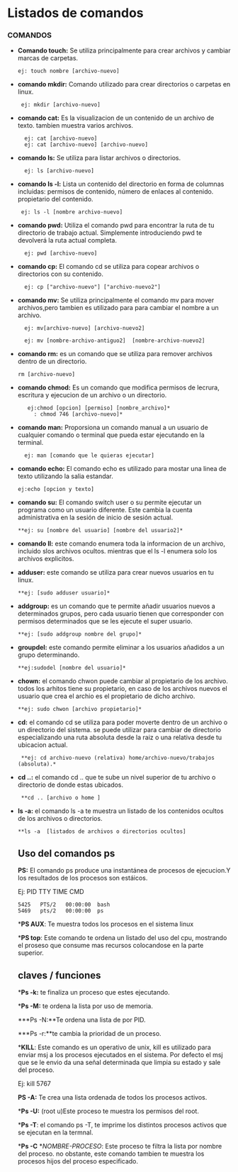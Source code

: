 
   
   # Listados de comandos

   ### COMANDOS
 
- **Comando touch:** Se utiliza principalmente para crear archivos y cambiar marcas de carpetas.


      ej: touch nombre [archivo-nuevo]


- **comando mkdir:** Comando utilizado para crear directorios o carpetas en linux.


       ej: mkdir [archivo-nuevo]

- **comando cat:** Es la visualizacion de un contenido de un archivo de 
texto. tambien muestra varios archivos.


        ej: cat [archivo-nuevo]
        ej: cat [archivo-nuevo] [archivo-nuevo]


- **comando ls:** Se utiliza para listar archivos o directorios.


        ej: ls [archivo-nuevo]


- **comando ls -l:** Lista un contenido del directorio en forma de columnas incluidas: permisos de contenido, número de enlaces al contenido. propietario del contenido.


       ej: ls -l [nombre archivo-nuevo]


- **comando pwd:** Utiliza el comando pwd para encontrar la ruta de tu directorio de trabajo actual. Simplemente introduciendo pwd te devolverá la ruta actual completa.


        ej: pwd [archivo-nuevo]


- **comando cp:** El comando cd se utiliza para copear archivos o directorios con su contenido.


        ej: cp ["archivo-nuevo"] ["archivo-nuevo2"]


- **comando mv:** Se utiliza principalmente el comando mv para mover archivos,pero tambien es utilizado para para cambiar el nombre a un archivo.


        ej: mv[archivo-nuevo] [archivo-nuevo2]

        ej: mv [nombre-archivo-antiguo2]  [nombre-archivo-nuevo2]


- **comando rm:** es un comando que se utiliza para remover archivos dentro de un directorio.


      rm [archivo-nuevo]


- **comando chmod:** Es un comando que modifica permisos de lecrura, escritura y ejecucion de un archivo o un directorio.


         ej:chmod [opcion] [permiso] [nombre_archivo]*
           : chmod 746 [archivo-nuevo]*


- **comando man:** Proporsiona un comando manual a un usuario de cualquier comando o terminal que pueda estar ejecutando en la terminal.


        ej: man [comando que le quieras ejecutar]


- **comando echo:** El comando echo es utilizado para mostar una linea de texto utilizando la salia estandar.


      ej:echo [opcion y texto] 


- **comando su:** El comando switch user o su permite ejecutar un programa como un usuario diferente. Este cambia la cuenta administrativa en la sesión de inicio de sesión actual. 

      **ej: su [nombre del usuario] [nombre del usuario2]*


- **comando ll:** este comando enumera toda la informacion de un archivo, incluido slos archivos ocultos. mientras que el ls -l enumera solo los  archivos explicitos.


- **adduser:** este comando se utiliza para crear nuevos usuarios en tu linux.


      **ej: [sudo adduser usuario]*


- **addgroup:** es un comando que te permite añadir usuarios nuevos a determinados grupos, pero cada usuario tienen que corresponder con permisos determinados que se les ejecute el super usuario. 


      **ej: [sudo addgroup nombre del grupo]*


- **groupdel:** este comando permite eliminar a los usuarios añadidos a un grupo determinando.


      **ej:sudodel [nombre del usuario]*


- **chown:** el comando chwon puede cambiar al propietario de los archivo. todos los arhitos tiene su propietario, en caso de los archivos nuevos el usuario que crea el archio es el propietario de dicho archivo.


      **ej: sudo chwon [archivo propietario]*


- **cd:** el comando cd se utiliza para poder moverte dentro de un archivo o un directorio del sistema. se puede utilizar para cambiar de directorio especializando una ruta absoluta desde la raiz o una relativa desde tu ubicacion actual.


       **ej: cd archivo-nuevo (relativa) home/archivo-nuevo/trabajos (absoluta).*



- **cd ..:**  el comando cd .. que te sube un nivel superior de tu archivo o directorio de donde estas ubicados.

       **cd .. [archivo o home ]  

- **ls -a:** el comando ls -a te muestra un listado de los contenidos ocultos de los archivos o directorios.

      **ls -a  [listados de archivos o directorios ocultos]

 
   ## Uso del comandos ps


    **PS:** El comando ps produce una instantánea de procesos de ejecucion.Y los resultados de los procesos son estáicos.

    Ej: PID   TTY      TIME   CMD
 
      5425   PTS/2   00:00:00  bash 
      5469   pts/2   00:00:00  ps

  
   ***PS AUX**: Te muestra todos los procesos en el sistema linux

   
   
   ***PS top**: Este comando te ordena un listado del uso del cpu, mostrando el proseso que consume mas recursos colocandose en la parte superior.

   

  ## claves  /   funciones

  ***Ps -k:** te finaliza un proceso que estes ejecutando.

  ***Ps -M:** te ordena la lista por uso de memoria.

  ***Ps -N:**Te ordena una lista de por PID.


  ***Ps -r:**te cambia la prioridad de un proceso.
   
   
   ***KILL**: Este comando es un operativo de unix, kill es utilizado para enviar msj a los procesos ejecutados en el sistema. Por defecto el msj que se le envio da una señal determinada que limpia su estado y sale del proceso.


    Ej: kill 5767


  
    **PS -A:** Te crea una lista ordenada de todos los procesos activos.



   ***Ps -U:** (root u)Este proceso te muestra los permisos del root. 


   ***Ps -T**: el comando ps -T, te imprime los distintos procesos activos que se ejecutan en la termnal.


   ***Ps -C** **NOMBRE-PROCESO*: 
   Este proceso te filtra la lista por nombre del proceso. no obstante, este comando tambien te muestra los procesos hijos del proceso especificado.



   

